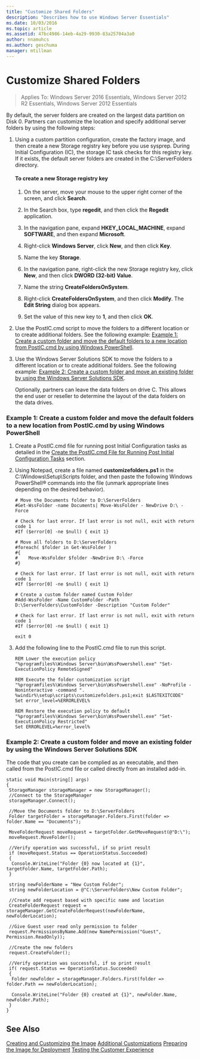 ```yaml
---
title: "Customize Shared Folders"
description: "Describes how to use Windows Server Essentials"
ms.date: 10/03/2016
ms.topic: article
ms.assetid: 47bc4986-14eb-4a29-9930-83a25704a3a0
author: nnamuhcs
ms.author: geschuma
manager: mtillman
---
```


# Customize Shared Folders

>Applies To: Windows Server 2016 Essentials, Windows Server 2012 R2 Essentials, Windows Server 2012 Essentials

By default, the server folders are created on the largest data partition on Disk 0. Partners can customize the location and specify additional server folders by using the following steps:

1. Using a custom partition configuration, create the factory image, and then create a new Storage registry key before you use sysprep. During Initial Configuration (IC), the storage IC task checks for this registry key. If it exists, the default server folders are created in the C:\ServerFolders directory.

   #### To create a new Storage registry key

   1.  On the server, move your mouse to the upper right corner of the screen, and click **Search**.

   2.  In the Search box, type **regedit**, and then click the **Regedit** application.

   3.  In the navigation pane, expand **HKEY_LOCAL_MACHINE**, expand **SOFTWARE**, and then expand **Microsoft**.

   4.  Right-click **Windows Server**, click **New**, and then click **Key**.

   5.  Name the key **Storage**.

   6.  In the navigation pane, right-click the new Storage registry key, click **New**, and then click **DWORD (32-bit) Value**.

   7.  Name the string **CreateFoldersOnSystem**.

   8.  Right-click **CreateFoldersOnSystem**, and then click **Modify**. The **Edit String** dialog box appears.

   9. Set the value of this new key to **1**, and then click **OK**.

2. Use the PostIC.cmd script to move the folders to a different location or to create additional folders. See the following example: [Example 1: Create a custom folder and move the default folders to a new location from PostIC.cmd by using Windows PowerShell](Customize-Shared-Folders.md#BKMK_Example1).

3. Use the Windows Server Solutions SDK to move the folders to a different location or to create additional folders. See the following example: [Example 2: Create a custom folder and move an existing folder by using the Windows Server Solutions SDK](Customize-Shared-Folders.md#BKMK_Example2).

   Optionally, partners can leave the data folders on drive C. This allows the end user or reseller to determine the layout of the data folders on the data drives.

###  <a name="BKMK_Example1"></a> Example 1: Create a custom folder and move the default folders to a new location from PostIC.cmd by using Windows PowerShell

1.  Create a PostIC.cmd file for running post Initial Configuration tasks as detailed in the [Create the PostIC.cmd File for Running Post Initial Configuration Tasks](Create-the-PostIC.cmd-File-for-Running-Post-Initial-Configuration-Tasks.md) section.

2.  Using Notepad, create a file named **customizefolders.ps1** in the C:\Windows\Setup\Scripts folder, and then paste the following Windows PowerShell&reg; commands into the file (unmark appropriate lines depending on the desired behavior).

    ```
    # Move the Documents folder to D:\ServerFolders
    #Get-WssFolder -name Documents| Move-WssFolder - NewDrive D:\ -Force

    # Check for last error. If last error is not null, exit with return code 1
    #If ($error[0] -ne $null) { exit 1}

    # Move all folders to D:\ServerFolders
    #foreach( $folder in Get-WssFolder )
    #{
    #    Move-WssFolder $folder -NewDrive D:\ -Force
    #}

    # Check for last error. If last error is not null, exit with return code 1
    #If ($error[0] -ne $null) { exit 1}

    # Create a custom folder named Custom Folder
    #Add-WssFolder -Name CustomFolder -Path D:\ServerFolders\CustomFolder -Description "Custom Folder"

    # Check for last error. If last error is not null, exit with return code 1
    #If ($error[0] -ne $null) { exit 1}

    exit 0
    ```

3.  Add the following line to the PostIC.cmd file to run this script.

    ```
    REM Lower the execution policy
    "%programfiles%\Windows Server\bin\WssPowershell.exe" "Set-ExecutionPolicy RemoteSigned"

    REM Execute the folder customization script
    "%programfiles%\Windows Server\bin\WssPowershell.exe" -NoProfile -Noninteractive -command ". %windir%\setup\scripts\customizefolders.ps1;exit $LASTEXITCODE"
    Set error_level=%ERRORLEVEL%

    REM Restore the execution policy to default
    "%programfiles%\Windows Server\bin\WssPowershell.exe" "Set-ExecutionPolicy Restricted"
    Set ERRORLEVEL=%error_level%
    ```

###  <a name="BKMK_Example2"></a> Example 2: Create a custom folder and move an existing folder by using the Windows Server Solutions SDK
 The code that you create can be complied as an executable, and then called from the PostIC.cmd file or called directly from an installed add-in.

```
static void Main(string[] args)
{
 StorageManager storageManager = new StorageManager();
 //Connect to the StorageManager
 storageManager.Connect();

 //Move the Documents folder to D:\ServerFolders
 Folder targetFolder = storageManager.Folders.First(folder => folder.Name == "Documents");

 MoveFolderRequest moveRequest = targetFolder.GetMoveRequest(@"D:\");
 moveRequest.MoveFolder();

 //Verify operation was successful, if so print result
 if (moveRequest.Status == OperationStatus.Succeeded)
 {
  Console.WriteLine("Folder {0} now located at {1}", targetFolder.Name, targetFolder.Path);
 }

 string newFolderName = "New Custom Folder";
 string newFolderLocation = @"C:\ServerFolders\New Custom Folder";

 //Create add request based with specific name and location
 CreateFolderRequest request = storageManager.GetCreateFolderRequest(newFolderName, newFolderLocation);

 //Give Guest user read only permission to folder
 request.PermissionsByName.Add(new NamePermission("Guest", Permission.ReadOnly));

 //Create the new folders
 request.CreateFolder();

 //Verify operation was successful, if so print result
 if( request.Status == OperationStatus.Succeeded)
 {
  Folder newFolder = storageManager.Folders.First(folder => folder.Path == newFolderLocation);

  Console.WriteLine("Folder {0} created at {1}", newFolder.Name, newFolder.Path);
 }
}
```

## See Also
 [Creating and Customizing the Image](Creating-and-Customizing-the-Image.md)
 [Additional Customizations](Additional-Customizations.md)
 [Preparing the Image for Deployment](Preparing-the-Image-for-Deployment.md)
 [Testing the Customer Experience](Testing-the-Customer-Experience.md)

